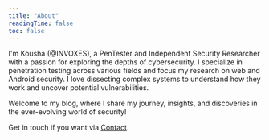 ```yaml
---
title: "About"
readingTime: false
toc: false
---
```


I'm Kousha (@INVOXES), a PenTester and Independent Security Researcher with a passion for exploring the depths of cybersecurity. I specialize in penetration testing across various fields and focus my research on web and Android security. I love dissecting complex systems to understand how they work and uncover potential vulnerabilities.

Welcome to my blog, where I share my journey, insights, and discoveries in the ever-evolving world of security!

Get in touch if you want via  [Contact](/contact).
